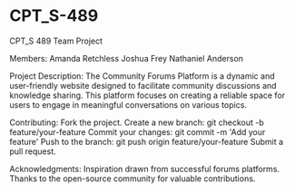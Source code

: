 # CPT_S-489
CPT_S 489 Team Project

Members:
Amanda Retchless
Joshua Frey
Nathaniel Anderson

Project Description:
The Community Forums Platform is a dynamic and user-friendly website designed to 
facilitate community discussions and knowledge sharing. 
This platform focuses on creating a reliable space for users to engage in meaningful conversations on various topics.

Contributing:
Fork the project.
Create a new branch: git checkout -b feature/your-feature
Commit your changes: git commit -m 'Add your feature'
Push to the branch: git push origin feature/your-feature
Submit a pull request.

Acknowledgments:
Inspiration drawn from successful forums platforms.
Thanks to the open-source community for valuable contributions.
